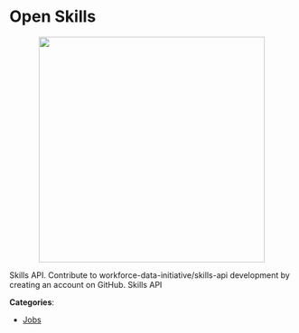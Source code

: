 # Open Skills
<p align="center">
    <img width="400" src="https://raw.githubusercontent.com/apis-list/apis-list/apis/open-skills/logo_256x256.png" />
</p>

Skills API.  Contribute to workforce-data-initiative/skills-api development by creating an account on GitHub.  Skills API



**Categories**:

- [Jobs](https://github.com/apis-list/apis-list#jobs)



